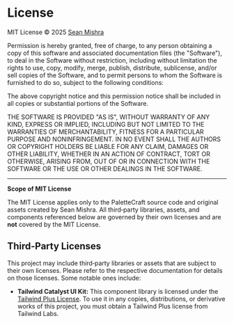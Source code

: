 # License

MIT License © 2025 [Sean Mishra][1]

Permission is hereby granted, free of charge, to any person obtaining a copy
of this software and associated documentation files (the "Software"), to deal
in the Software without restriction, including without limitation the rights
to use, copy, modify, merge, publish, distribute, sublicense, and/or sell
copies of the Software, and to permit persons to whom the Software is
furnished to do so, subject to the following conditions:

The above copyright notice and this permission notice shall be included in all
copies or substantial portions of the Software.

THE SOFTWARE IS PROVIDED "AS IS", WITHOUT WARRANTY OF ANY KIND, EXPRESS OR
IMPLIED, INCLUDING BUT NOT LIMITED TO THE WARRANTIES OF MERCHANTABILITY,
FITNESS FOR A PARTICULAR PURPOSE AND NONINFRINGEMENT. IN NO EVENT SHALL THE
AUTHORS OR COPYRIGHT HOLDERS BE LIABLE FOR ANY CLAIM, DAMAGES OR OTHER
LIABILITY, WHETHER IN AN ACTION OF CONTRACT, TORT OR OTHERWISE, ARISING FROM,
OUT OF OR IN CONNECTION WITH THE SOFTWARE OR THE USE OR OTHER DEALINGS IN THE
SOFTWARE.

---

**Scope of MIT License**

The MIT License applies only to the PaletteCraft source code and original assets created by Sean Mishra. All third‑party libraries, assets, and components referenced below are governed by their own licenses and are **not** covered by the MIT License.

## Third‑Party Licenses

This project may include third‑party libraries or assets that are subject to their own licenses. Please refer to the respective documentation for details on those licenses. Some notable ones include:

- **Tailwind Catalyst UI Kit:** This component library is licensed under the [Tailwind Plus License][2]. To use it in any copies, distributions, or derivative works of this project, you must obtain a Tailwind Plus license from Tailwind Labs.


[1]: https://seanmishra.com
[2]: https://tailwindcss.com/plus/license